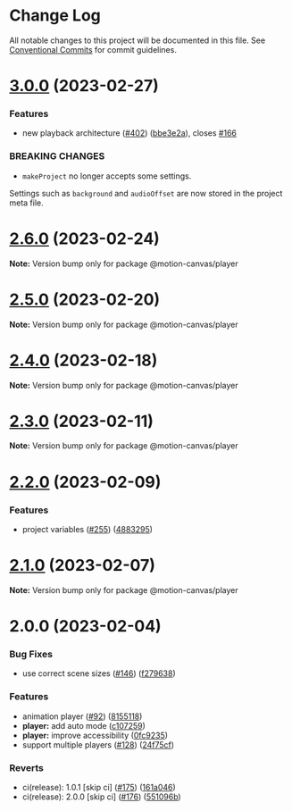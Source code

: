 # Change Log

All notable changes to this project will be documented in this file.
See [Conventional Commits](https://conventionalcommits.org) for commit guidelines.

# [3.0.0](https://github.com/motion-canvas/motion-canvas/compare/v2.6.0...v3.0.0) (2023-02-27)


### Features

* new playback architecture ([#402](https://github.com/motion-canvas/motion-canvas/issues/402)) ([bbe3e2a](https://github.com/motion-canvas/motion-canvas/commit/bbe3e2a24de068a88f49ed7a2f13e9717039733b)), closes [#166](https://github.com/motion-canvas/motion-canvas/issues/166)


### BREAKING CHANGES

* `makeProject` no longer accepts some settings.

Settings such as `background` and `audioOffset` are now stored in the project
meta file.





# [2.6.0](https://github.com/motion-canvas/motion-canvas/compare/v2.5.0...v2.6.0) (2023-02-24)

**Note:** Version bump only for package @motion-canvas/player





# [2.5.0](https://github.com/motion-canvas/motion-canvas/compare/v2.4.0...v2.5.0) (2023-02-20)

**Note:** Version bump only for package @motion-canvas/player





# [2.4.0](https://github.com/motion-canvas/motion-canvas/compare/v2.3.0...v2.4.0) (2023-02-18)

**Note:** Version bump only for package @motion-canvas/player





# [2.3.0](https://github.com/motion-canvas/motion-canvas/compare/v2.2.0...v2.3.0) (2023-02-11)

**Note:** Version bump only for package @motion-canvas/player





# [2.2.0](https://github.com/motion-canvas/motion-canvas/compare/v2.1.0...v2.2.0) (2023-02-09)


### Features

* project variables ([#255](https://github.com/motion-canvas/motion-canvas/issues/255)) ([4883295](https://github.com/motion-canvas/motion-canvas/commit/488329525939928af52b4a4d8488f1e1cd4cf6f7))





# [2.1.0](https://github.com/motion-canvas/motion-canvas/compare/v2.0.0...v2.1.0) (2023-02-07)

**Note:** Version bump only for package @motion-canvas/player





# 2.0.0 (2023-02-04)


### Bug Fixes

* use correct scene sizes ([#146](https://github.com/motion-canvas/motion-canvas/issues/146)) ([f279638](https://github.com/motion-canvas/motion-canvas/commit/f279638f9ad7ed1f4c44900d48c10c2d6560946e))


### Features

* animation player ([#92](https://github.com/motion-canvas/motion-canvas/issues/92)) ([8155118](https://github.com/motion-canvas/motion-canvas/commit/8155118eb13dc2a8b422b81aabacc923ce2f919b))
* **player:** add auto mode ([c107259](https://github.com/motion-canvas/motion-canvas/commit/c107259f7c2a3886ccfe4ca0140d13064aed238f))
* **player:** improve accessibility ([0fc9235](https://github.com/motion-canvas/motion-canvas/commit/0fc923576e7b12f9bc799f3a4e861861d49a2406))
* support multiple players ([#128](https://github.com/motion-canvas/motion-canvas/issues/128)) ([24f75cf](https://github.com/motion-canvas/motion-canvas/commit/24f75cf7cdaf38f890e3936edf175afbfd340210))


### Reverts

* ci(release): 1.0.1 [skip ci] ([#175](https://github.com/motion-canvas/motion-canvas/issues/175)) ([161a046](https://github.com/motion-canvas/motion-canvas/commit/161a04647ecdc8203daf2d887a6a44c79a92ee20))
* ci(release): 2.0.0 [skip ci] ([#176](https://github.com/motion-canvas/motion-canvas/issues/176)) ([551096b](https://github.com/motion-canvas/motion-canvas/commit/551096bf636a791ea7c7c1d38d8e03c360433008))
